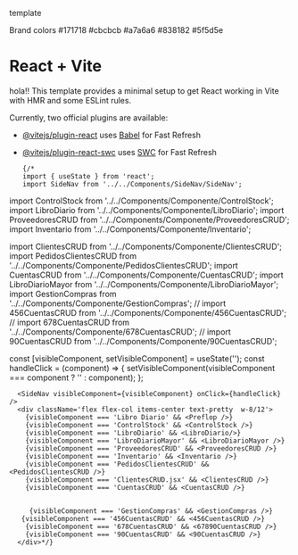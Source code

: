 template

Brand colors
#171718
#cbcbcb
#a7a6a6
#838182
#5f5d5e










# React + Vite
hola!!
This template provides a minimal setup to get React working in Vite with HMR and some ESLint rules.

Currently, two official plugins are available:

- [@vitejs/plugin-react](https://github.com/vitejs/vite-plugin-react/blob/main/packages/plugin-react/README.md) uses [Babel](https://babeljs.io/) for Fast Refresh
- [@vitejs/plugin-react-swc](https://github.com/vitejs/vite-plugin-react-swc) uses [SWC](https://swc.rs/) for Fast Refresh

















      {/*
      import { useState } from 'react';
      import SideNav from '../../Components/SideNav/SideNav';
import ControlStock from '../../Components/Componente/ControlStock';
import LibroDiario from '../../Components/Componente/LibroDiario';
import ProveedoresCRUD from '../../Components/Componente/ProveedoresCRUD';
import Inventario from '../../Components/Componente/Inventario';

import ClientesCRUD from '../../Components/Componente/ClientesCRUD';
import PedidosClientesCRUD from '../../Components/Componente/PedidosClientesCRUD';
import CuentasCRUD from '../../Components/Componente/CuentasCRUD';
import LibroDiarioMayor from '../../Components/Componente/LibroDiarioMayor';
import GestionCompras from '../../Components/Componente/GestionCompras';
// import 456CuentasCRUD from '../../Components/Componente/456CuentasCRUD';
// import 678CuentasCRUD from '../../Components/Componente/678CuentasCRUD';
// import 90CuentasCRUD from '../../Components/Componente/90CuentasCRUD';
      
      
const [visibleComponent, setVisibleComponent] = useState('');
  const handleClick = (component) => {
    setVisibleComponent(visibleComponent === component ? '' : component);
  };


      <SideNav visibleComponent={visibleComponent} onClick={handleClick} />
      <div className='flex flex-col items-center text-pretty  w-8/12'>
        {visibleComponent === 'Libro Diario' && <Preflop />}
        {visibleComponent === 'ControlStock' && <ControlStock />}
        {visibleComponent === 'LibroDiario' && <LibroDiario/>}
        {visibleComponent === 'LibroDiarioMayor' && <LibroDiarioMayor />}
        {visibleComponent === 'ProveedoresCRUD' && <ProveedoresCRUD />}
        {visibleComponent === 'Inventario' && <Inventario />}
        {visibleComponent === 'PedidosClientesCRUD' && <PedidosClientesCRUD />}
        {visibleComponent === 'ClientesCRUD.jsx' && <ClientesCRUD />}
        {visibleComponent === 'CuentasCRUD' && <CuentasCRUD />}
        
        
         {visibleComponent === 'GestionCompras' && <GestionCompras />}
       {visibleComponent === '456CuentasCRUD' && <456CuentasCRUD />}
        {visibleComponent === '678CuentasCRUD' && <67890CuentasCRUD />}
        {visibleComponent === '90CuentasCRUD' && <90CuentasCRUD />}
      </div>*/}